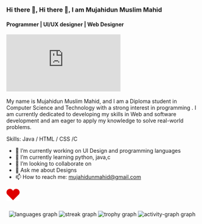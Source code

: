 ### Hi there 👋, Hi there 👋, I am Mujahidun Muslim Mahid
#### Programmer | UI/UX designer | Web Designer
![Profile Image](https://www.facebook.com/photo.php?fbid=1001833581366058&set=pb.100046182756166.-2207520000&type=3)



My name is Mujahidun Muslim Mahid, and I am a Diploma student in Computer Science and Technology with a strong interest in programming . I am currently dedicated to developing my skills in Web and software development and am eager to apply my knowledge to solve real-world problems.

Skills:  Java / HTML / CSS /C

- 🔭 I’m currently working on UI Design and programming languages  
- 🌱 I’m currently learning python, java,c  
- 👯 I’m looking to collaborate on   
- 💬 Ask me about Designs 
- 📫 How to reach me:  mujahidunmahid@gmail.com  














<a href='https://docs.github.com/en/github/supporting-the-open-source-community-with-github-sponsors'><img src='https://raw.githubusercontent.com/acervenky/animated-github-badges/master/assets/sponsorbadge.gif' width='35' height='35'></a> 



###

<div align="center">

  <img src="https://github-readme-stats.vercel.app/api/top-langs?username=mujahidun-mahid&locale=en&hide_title=false&layout=compact&card_width=320&langs_count=5&theme=dark&hide_border=false&order=2" height="150" alt="languages graph"  />
  <img src="https://streak-stats.demolab.com?user=mujahidun-mahid&locale=en&mode=daily&theme=dark&hide_border=false&border_radius=5&order=3" height="150" alt="streak graph"  />
  <img src="https://github-profile-trophy.vercel.app?username=mujahidun-mahid&theme=darkhub&column=-1&row=1&margin-w=8&margin-h=8&no-bg=false&no-frame=false&order=4" height="150" alt="trophy graph"  />
  <img src="https://github-readme-activity-graph.vercel.app/graph?username=mujahidun-mahid&radius=16&theme=react&area=true&order=5" height="300" alt="activity-graph graph"  />
</div>

###


